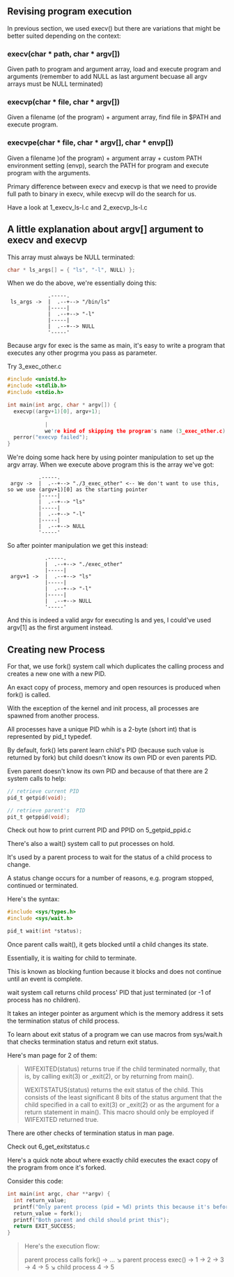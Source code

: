 ## Revising program execution

In previous section, we used execv() but there are variations that might be better suited depending on the context:

### execv(char * path, char * argv[])

Given path to  program and argument array, load and execute program and arguments (remember to add NULL as last argument becuase all argv arrays must be NULL terminated)

### execvp(char * file, char * argv[])

Given a filename (of the program) + argument array, find file in $PATH and execute program.

### execvpe(char * file, char * argv[], char * envp[])

Given a filename )of the program) + argument array + custom PATH environment setting (envp), search the PATH for program and execute program with the arguments.

Primary difference between execv and execvp is that we need to provide full path to binary in execv, while execvp will do the search for us.

Have a look at 1_execv_ls-l.c and 2_execvp_ls-l.c

## A little explanation about argv[] argument to execv and execvp

This array must always be NULL terminated:
```c
char * ls_args[] = { "ls", "-l", NULL) };
```
When we do the above, we're essentially doing this:

                 .-----.
     ls_args ->  |  .--+--> "/bin/ls"
                 |-----|
                 |  .--+--> "-l"
                 |-----|
                 |  .--+--> NULL
                 '-----'
Because argv for exec is the same as main, it's easy to write a program that executes any other progrma you pass as parameter.

Try 3_exec_other.c

```c
#include <unistd.h>
#include <stdlib.h>
#include <stdio.h>

int main(int argc, char * argv[]) {
  execvp((argv+1)[0], argv+1);
            ^
            |
            we're kind of skipping the program's name (3_exec_other.c)
  perror("execvp failed");
}
```
We're doing some hack here by using pointer manipulation to set up the argv array.
When we execute above program this is the array we've got:

              .-----.
     argv ->  |  .--+--> "./3_exec_other" <-- We don't want to use this, so we use (argv+1)[0] as the starting pointer
              |-----|
              |  .--+--> "ls"
              |-----|
              |  .--+--> "-l"
              |-----|
              |  .--+--> NULL
              '-----'

So after pointer manipulation we get this instead:

                .-----.
                |  .--+--> "./exec_other"
                |-----|
     argv+1 ->  |  .--+--> "ls"
                |-----|
                |  .--+--> "-l"
                |-----|
                |  .--+--> NULL
                '-----'
And this is indeed a valid argv for executing ls and yes, I could've used argv[1] as the first argument instead.

## Creating new Process
For that, we use fork() system call which duplicates the calling process and creates a new one with a new PID.

An exact copy of process, memory and open resources is produced when fork() is called.

With the exception of the kernel and init process, all processes are spawned from another process.

All processes have a unique PID whih is a 2-byte (short int) that is represented by pid_t typedef.

By default, fork() lets parent learn child's PID (because such value is returned by fork) but child doesn't know its own PID or even parents PID.

Even parent doesn't know its own PID and because of that there are 2 system  calls to help:

```c
// retrieve current PID
pid_t getpid(void);

// retrieve parent's  PID
pit_t getppid(void);
```
Check out how to print current PID and PPID on 5_getpid_ppid.c

There's also a wait() system call to put  processes on hold.

It's used by a parent process to wait for the status of a child process to change.

A status change occurs for a number of reasons, e.g. program stopped, continued or terminated.

Here's the syntax:

```c
#include <sys/types.h>
#include <sys/wait.h>

pid_t wait(int *status);
```
Once parent calls wait(), it gets blocked until a child changes its state.

Essentially, it is waiting for child to terminate.

This is known as blocking funtion because it blocks and does not continue until an event is complete.

wait system call returns child process' PID that just terminated (or -1 of process has no children).

It takes an integer pointer as argument which is the memory address it sets the termination status of child process.

To learn about exit status of a program we can use macros from sys/wait.h that checks termination status and return exit status.

Here's man page for 2 of them:

> WIFEXITED(status)
>        returns true if the child terminated normally, that is,
>        by calling exit(3) or _exit(2), or by returning from main().
>
> WEXITSTATUS(status)
>        returns  the  exit  status of the child.  This consists of the least significant
>        8 bits of the status argument that the child specified in a call to exit(3) or _exit(2) or as the
>        argument for a return statement in main().
>        This macro should only be employed if WIFEXITED returned true.

There are other checks of termination status in man page.

Check out 6_get_exitstatus.c

Here's a quick note about where exactly child executes the exact copy of the program from once it's forked.

Consider this code:

```c
int main(int argc, char **argv) {
  int return_value;                                                                            /* 1 */
  printf("Only parent process (pid = %d) prints this because it's before fork()\n",getpid());  /* 2 */
  return_value = fork();                                                                       /* 3 */
  printf("Both parent and child should print this");                                           /* 4 */
  return EXIT_SUCCESS;                                                                         /* 5 */
}
```

> Here's the execution flow:
>
> parent process calls fork() → ...
>                             ↘
> parent process               exec() → 1 → 2 → 3 → 4 → 5
>                                                     ↘
> child process                                         4 → 5

